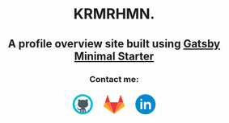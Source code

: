 <h1 align="center">
  KRMRHMN.
</h1>

<h2 align="center">
 A profile overview site built using
  <a href="https://www.gatsbyjs.com/?utm_source=starter&utm_medium=readme&utm_campaign=minimal-starter">
    Gatsby Minimal Starter
  </a>
</h2>

<h3 align="center">
  Contact me:
</h3>
<p align="center">
  <a href="https://kerimrahman.github.io/" style="text-decoration: none;">
    <img src="src/images/github.svg" width="48" alt="GitHub" />
  </a>
  <a href="https://kerimrahman.github.io/" style="margin: 0 10px; text-decoration: none;">
    <img src="src/images/gitlab.svg" width="48" alt="GitLab" />
  </a>
  <a href="https://kerimrahman.github.io/" style="text-decoration: none;">
    <img src="src/images/linkedin.svg" width="48" alt="LinkedIn" />
  </a>
</p>
